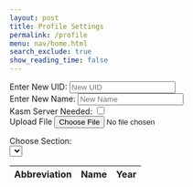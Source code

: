 ```yaml
---
layout: post
title: Profile Settings
permalink: /profile
menu: nav/home.html
search_exclude: true
show_reading_time: false
---
```

<div class="profile-container">
<div class="card">
    <form>
        <div>
            <label for="newUid">Enter New UID:</label>
            <input type="text" id="newUid" placeholder="New UID">
        </div>
         <div>
            <label for="newUid">Enter New Name:</label>
            <input type="text" id="newName" placeholder="New Name">
        </div>
        <div>
          <label for="kasmServerNeeded">Kasm Server Needed:
          <input type="checkbox" id="kasmServerNeeded" onclick="toggleKasmServerNeeded()">
          </label>
        </div>
        <label for="profilePicture" class="file-icon"> Upload File <i class="fas fa-upload"></i> <!-- Replace this with your desired icon -->
        </label>
        <input type="file" id="profilePicture" accept="image/*" onchange="saveProfilePicture()">
        <div class="image-container" id="profileImageBox">
            <!-- Profile picture will be displayed here -->
        </div>
        <p id="profile-message" style="color: red;"></p>
        <div>
            <label for="sectionDropdown">Choose Section:</label>
            <div class="icon-container">
            <select id="sectionDropdown">
                <!-- Options will be dynamically populated -->
            </select>
            <i class="fas fa-plus" onclick="addSection()"></i>
            </div>
        </div>
        <div>
        </div>
        <table>
            <thead>
                <tr>
                    <th>Abbreviation</th>
                    <th>Name</th>
                    <th>Year</th>
                </tr>
            </thead> 
            <tbody id="profileResult">
                <!-- Table rows will be dynamically populated -->
            </tbody>
        </table>
    </form>
</div>
</div>


<script type="module">
 // Import fetchOptions from config.js
import {pythonURI, fetchOptions } from '{{site.baseurl}}/assets/js/api/config.js';
 // Import functions from config.js
import { putUpdate, postUpdate, deleteData } from "{{site.baseurl}}/assets/js/api/profile.js";


 // Global variable to hold predefined sections
 let predefinedSections = [];

 // Function to fetch  sections from kasm2_backend
 async function fetchPredefinedSections() {
     const URL = pythonURI + "/api/section";

     try {
         const response = await fetch(URL, fetchOptions);
         if (!response.ok) {
             throw new Error(`Failed to fetch predefined sections: ${response.status}`);
         }

         return await response.json();
     } catch (error) {
         console.error('Error fetching predefined sections:', error.message);
         return []; // Return empty array on error
     }
 }

 // Function to populate section dropdown menu
 function populateSectionDropdown(predefinedSections) {
     const sectionDropdown = document.getElementById('sectionDropdown');
     sectionDropdown.innerHTML = ''; // Clear existing options

     predefinedSections.forEach(section => {
         const option = document.createElement('option');
         option.value = section.abbreviation;
         option.textContent = `${section.abbreviation} - ${section.name}`;
         sectionDropdown.appendChild(option);
     });

     // Display sections in the table
     displayProfileSections();
 }

 // Global variable to hold user sections
 let userSections = [];

 // Function to add a section
 window.addSection = async function () {
     const dropdown = document.getElementById('sectionDropdown');
     const selectedOption = dropdown.options[dropdown.selectedIndex];
     const abbreviation = selectedOption.value;
     const name = selectedOption.textContent.split(' ').slice(1).join(' ');

     if (!abbreviation || !name) {
         document.getElementById('profile-message').textContent = 'Please select a section from the dropdown.';
         return;
     }

     // Clear error message
     document.getElementById('profile-message').textContent = '';

     // Add section to userSections array if not already added
     const sectionExists = userSections.some(section => section.abbreviation === abbreviation && section.name === name);
     if (!sectionExists) {
         userSections.push({ abbreviation, name });

         // Display added section in the table
         displayProfileSections();

         // Save sections immediately
         await saveSections();
     }
 }

 // Function to display added sections in the table
 function displayProfileSections() {
        const tableBody = document.getElementById('profileResult');
        tableBody.innerHTML = ''; // Clear existing rows

        // Create a new row and cell for each section
        userSections.forEach(section => {
            const tr = document.createElement('tr');
            const abbreviationCell = document.createElement('td');
            const nameCell = document.createElement('td');
            const yearCell = document.createElement('td');

            // Fill in the corresponding cells with data
            abbreviationCell.textContent = section.abbreviation;
            nameCell.textContent = section.name;
            yearCell.textContent = section.year;

            tr.appendChild(abbreviationCell);
            tr.appendChild(nameCell);
            tr.appendChild(yearCell);

            // Add the row to table
            tableBody.appendChild(tr);
        });
    }

 // Function to save sections in the specified format
 async function saveSections() {
    const sectionAbbreviations = userSections.map(section => section.abbreviation);

    const sectionsData = {
        sections: sectionAbbreviations
    };

    const URL = pythonURI + "/api/user/section";

    const options = {
        URL,
        body: sectionsData,
        message: 'profile-message',
        callback: async () => {
            console.log('Sections saved successfully!');
            await fetchDataAndPopulateTable();
        }
    };

    try {
        await postUpdate(options);
    } catch (error) {
        console.error('Error saving sections:', error.message);
        document.getElementById('profile-message').textContent = 'Error saving sections: ' + error.message;
    }
}

 // Function to fetch data from the backend and populate the table
 async function fetchDataAndPopulateTable() {
     const URL = pythonURI + "/api/user/section"; // Endpoint to fetch sections data

     try {
         const response = await fetch(URL, fetchOptions);
         if (!response.ok) {
             throw new Error(`Failed to fetch sections: ${response.status}`);
         }

         const sectionsData = await response.json();
         updateTableWithData(sectionsData); // Call function to update table with fetched data
     } catch (error) {
         console.error('Error fetching sections:', error.message);
         // Handle error display or fallback mechanism
     }
 }

 // Function to update table with fetched data
function updateTableWithData(data) {
    const tableBody = document.getElementById('profileResult');
  
   tableBody.innerHTML = '';

    data.sections.forEach((section, index) => {
        const tr = document.createElement('tr');
        const abbreviationCell = document.createElement('td');
        const nameCell = document.createElement('td');
        const yearCell = document.createElement('td');

        
        abbreviationCell.textContent = section.abbreviation;
        nameCell.textContent = section.name;
        yearCell.textContent = section.year;


        const trashIcon = document.createElement('i');
        trashIcon.className = 'fas fa-trash-alt trash-icon';
        trashIcon.style.marginLeft = '10px';
        abbreviationCell.appendChild(trashIcon);

        trashIcon.addEventListener('click', async function (event) {
            event.preventDefault();
            const URL = pythonURI + "/api/user/section";
            
            // Remove the row from the table
            tr.remove();

            const options = {
                URL,
                body: { sections: [section.abbreviation] },
                message: 'profile-message',
                callback: async () => {
                    console.log('Section deleted successfully!');
                    await fetchDataAndPopulateTable();
                }
            };

            try {
                await deleteData(options);
            } catch (error) {
                console.error('Error deleting section:', error.message);
                document.getElementById('profile-message').textContent = 'Error deleting section: ' + error.message;
            }
        });


       


       yearCell.classList.add('editable'); // Make year cell editable
       yearCell.innerHTML = `${section.year} <i class="fas fa-pencil-alt edit-icon" style="margin-left: 10px;"></i>`;

        // Make the year cell editable
        yearCell.addEventListener('click', function () {
            const input = document.createElement('input');
            input.type = 'text';
            input.value = section.year;
            input.className = 'edit-input';
            yearCell.innerHTML = '';
            yearCell.appendChild(input);

            input.focus();

            input.addEventListener('blur', async function () {
                const newYear = input.value;
                const URL = pythonURI + "/api/user/section";
                const options = {
                    URL,
                    body: { section: { abbreviation: section.abbreviation, year: newYear } },
                    message: 'profile-message',
                    callback: async () => {
                        console.log('Year updated successfully!');
                        await fetchDataAndPopulateTable();
                    }
                };

                try {
                    await putUpdate(options);
                } catch (error) {
                    console.error('Error updating year:', error.message);
                    document.getElementById('profile-message').textContent = 'Error updating year: ' + error.message;
                }

                yearCell.textContent = newYear;
            });

            input.addEventListener('keydown', function (event) {
                if (event.key === 'Enter') {
                    input.blur();
                }
            });
        });
        tr.appendChild(abbreviationCell);
        tr.appendChild(nameCell);
        tr.appendChild(yearCell);

        tableBody.appendChild(tr);
    });

    
}

 // Function to fetch user profile data
 async function fetchUserProfile() {
     const URL = pythonURI + "/api/id/pfp"; // Endpoint to fetch user profile data

     try {
         const response = await fetch(URL, fetchOptions);
         if (!response.ok) {
             throw new Error(`Failed to fetch user profile: ${response.status}`);
         }

         const profileData = await response.json();
         displayUserProfile(profileData);
     } catch (error) {
         console.error('Error fetching user profile:', error.message);
         // Handle error display or fallback mechanism
     }
 }

 // Function to display user profile data
 function displayUserProfile(profileData) {
     const profileImageBox = document.getElementById('profileImageBox');
     if (profileData.pfp) {
         const img = document.createElement('img');
         img.src = `data:image/jpeg;base64,${profileData.pfp}`;
         img.alt = 'Profile Picture';
         profileImageBox.innerHTML = ''; // Clear existing content
         profileImageBox.appendChild(img); // Append new image element
     } else {
         profileImageBox.innerHTML = '<p>No profile picture available.</p>';
     }

     // Display other profile information as needed
     // Example: Update HTML elements with profileData.username, profileData.email
 }

 // Function to save profile picture
 window.saveProfilePicture = async function () {

     const fileInput = document.getElementById('profilePicture');
     const file = fileInput.files[0];
     if (file) {
         const reader = new FileReader();
         reader.onload = function() {
             const profileImageBox = document.getElementById('profileImageBox');
             profileImageBox.innerHTML = `<img src="${reader.result}" alt="Profile Picture">`;
         };
         reader.readAsDataURL(file);
     }

     if (!file) return;

     try {
         const base64String = await convertToBase64(file);
         await sendProfilePicture(base64String);
         console.log('Profile picture uploaded successfully!');

     } catch (error) {
         console.error('Error uploading profile picture:', error.message);
         // Handle error display or fallback mechanism
     }
 }

 // Function to fetch profile picture data
 async function fetchProfilePictureData() {
     try {
         const response = await fetch('/api/id/pfp', {
             method: 'GET',
         });
         if (!response.ok) {
             throw new Error('Failed to fetch profile picture data');
         }
         const imageData = await response.json();
         return imageData; // Assuming the backend returns JSON data
     } catch (error) {
         console.error('Error fetching profile picture data:', error.message);
         throw error;
     }
 }

 // Function to convert file to base64
 async function convertToBase64(file) {
     return new Promise((resolve, reject) => {
         const reader = new FileReader();
         reader.onload = () => resolve(reader.result.split(',')[1]); // Remove the prefix part of the result
         reader.onerror = error => reject(error);
         reader.readAsDataURL(file);
     });
 }

 // Function to send profile picture to server
async function sendProfilePicture(base64String) {
    const URL = pythonURI + "/api/id/pfp"; // Adjust endpoint as needed

    // Create options object for PUT request
    const options = {
        URL,
        body: { pfp: base64String },
        message: 'profile-message', // Adjust the message area as needed
        callback: () => {
            console.log('Profile picture uploaded successfully!');
            // Handle success response as needed
        }
    };

    try {
        await putUpdate(options);
    } catch (error) {
        console.error('Error uploading profile picture:', error.message);
        document.getElementById('profile-message').textContent = 'Error uploading profile picture: ' + error.message;
    }
}
   // Function to update UI with new UID and change placeholder
window.updateUidField = function(newUid) {
   const uidInput = document.getElementById('newUid');
   uidInput.value = newUid;
   uidInput.placeholder = newUid;
}

// Function to update UI with new Name and change placeholder
window.updateNameField = function(newName) {
   const nameInput = document.getElementById('newName');
   nameInput.value = newName;
   nameInput.placeholder = newName;
}

 // Function to change UID
window.changeUid = async function(uid) {
    if (uid) {
        const URL = pythonURI + "/api/user"; // Adjusted endpoint

        const options = {
            URL,
            body: { uid },
            message: 'uid-message', // Adjust the message area as needed
            callback: () => {
                console.log('UID updated successfully!');
                window.updateUidField(uid);
                window.location.href = '/portfolio_2025/login'
            }
        };

        try {
            await putUpdate(options);
        } catch (error) {
            console.error('Error updating UID:', error.message);
            document.getElementById('uid-message').textContent = 'Error updating UID: ' + error.message;
        }
    }
}

// Function to change Name
window.changeName = async function(name) {
    if (name) {
        const URL = pythonURI + "/api/user"; 
        const options = {
            URL,
            body: { name },
            message: 'name-message',
            callback: () => {
                console.log('Name updated successfully!');
                window.updateNameField(name);
            }
        };
        try {
            await putUpdate(options);
        } catch (error) {
            console.error('Error updating Name:', error.message);
            document.getElementById('name-message').textContent = 'Error updating Name: ' + error.message;
        }
    }
}

 // Event listener to trigger updateUid function when UID field is changed
 document.getElementById('newUid').addEventListener('change', function() {
     const uid = this.value;
     window.changeUid(uid);

 });

 // Event listener to trigger updateName function when Name field is changed
 document.getElementById('newName').addEventListener('change', function() {
     const name = this.value;
     window.changeName(name);

 });

window.fetchKasmServerNeeded = async function() {
  const URL = pythonURI + "/api/id"; // Adjusted endpoint
  try {
      const response = await fetch(URL, fetchOptions);
      if (!response.ok) {
          throw new Error(`Failed to fetch kasm_server_needed: ${response.status}`);
      }
      const userData = await response.json();
      const kasmServerNeeded = userData.kasm_server_needed
      // Update checkbox state based on fetched value
      const checkbox = document.getElementById('kasmServerNeeded');
      checkbox.checked = kasmServerNeeded;
  } catch (error) {
      console.error('Error fetching kasm_server_needed:', error.message);
      // Handle error display or fallback mechanism
  }
};

// Function to toggle kasm_server_needed attribute on checkbox change
window.toggleKasmServerNeeded = async function() {
    const checkbox = document.getElementById('kasmServerNeeded');
    const newKasmServerNeeded = checkbox.checked;
    const URL = pythonURI + "/api/user"; // Adjusted endpoint
    const options = {
        URL,
        body: { kasm_server_needed: newKasmServerNeeded },
        message: 'kasm-server-message', // Adjust the message area as needed
        callback: () => {
            console.log('Kasm Server Needed updated successfully!');
        }
    };

    try {
        await putUpdate(options);
    } catch (error) {
        console.error('Error updating kasm_server_needed:', error.message);
        document.getElementById('kasm-server-message').textContent = 'Error updating kasm_server_needed: ' + error.message;
    }
}
    window.fetchUid = async function() {
     const URL = pythonURI + "/api/id"; // Adjusted endpoint

     try {
         const response = await fetch(URL, fetchOptions);
         if (!response.ok) {
             throw new Error(`Failed to fetch UID: ${response.status}`);
         }

         const data = await response.json();
         return data.uid;
     } catch (error) {
         console.error('Error fetching UID:', error.message);
         return null;
     }
 };

 // Function to fetch Name from backend
 window.fetchName = async function() {
     const URL = pythonURI + "/api/id"; // Adjusted endpoint

     try {
         const response = await fetch(URL, fetchOptions);
         if (!response.ok) {
             throw new Error(`Failed to fetch Name: ${response.status}`);
         }

         const data = await response.json();
         return data.name;
     } catch (error) {
         console.error('Error fetching Name:', error.message);
         return null;
     }
 };

 // Function to set placeholders for UID and Name
 window.setPlaceholders = async function() {
     const uidInput = document.getElementById('newUid');
     const nameInput = document.getElementById('newName');

     try {
         const uid = await window.fetchUid();
         const name = await window.fetchName();

         if (uid !== null) {
             uidInput.placeholder = uid;
         }
         if (name !== null) {
             nameInput.placeholder = name;
         }
     } catch (error) {
         console.error('Error setting placeholders:', error.message);
     }
 };

 // Call fetchPredefinedSections and initializeProfileSetup when DOM content is loaded
 document.addEventListener('DOMContentLoaded', async function () {
     try {
         predefinedSections = await fetchPredefinedSections();
         console.log('Predefined Sections:', predefinedSections);
         populateSectionDropdown(predefinedSections); // Populate dropdown with fetched sections
         await fetchUserProfile(); // Fetch user profile data
         await fetchDataAndPopulateTable(); // Fetch and populate table with user sections
         await fetchKasmServerNeeded();
         await setPlaceholders();
     } catch (error) {
         console.error('Initialization error:', error.message);
         // Handle initialization error gracefully
     }
 });

</script>
